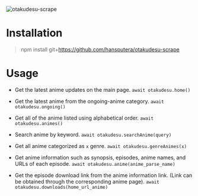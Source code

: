 ![otakudesu-scrape](https://socialify.git.ci/hansputera/otakudesu-scrape/image?description=1&font=Inter&forks=1&issues=1&language=1&logo=https%3A%2F%2Fi0.wp.com%2Fotakudesu.moe%2Fwp-content%2Fuploads%2F2017%2F09%2FOtaku-Desu.jpg&owner=1&stargazers=1&theme=Light)

# Installation

> npm install git+https://github.com/hansputera/otakudesu-scrape

# Usage

- Get the latest anime updates on the main page. `await otakudesu.home()`

- Get the latest anime from the ongoing-anime category. `await otakudesu.ongoing()`

- Get all of the anime listed using alphabetical order. `await otakudesu.animes()`

- Search anime by keyword. `await otakudesu.searchAnime(query)`

- Get all anime categorized as `x` genre. `await otakudesu.genreAnimes(x)`

- Get anime information such as synopsis, episodes, anime names, and URLs of each episode. `await otakudesu.anime(anime_parse_name)`

- Get the episode download link from the anime information link. (Link can be obtained through the corresponding anime page). `await otakudesu.downloads(home_url_anime)`
